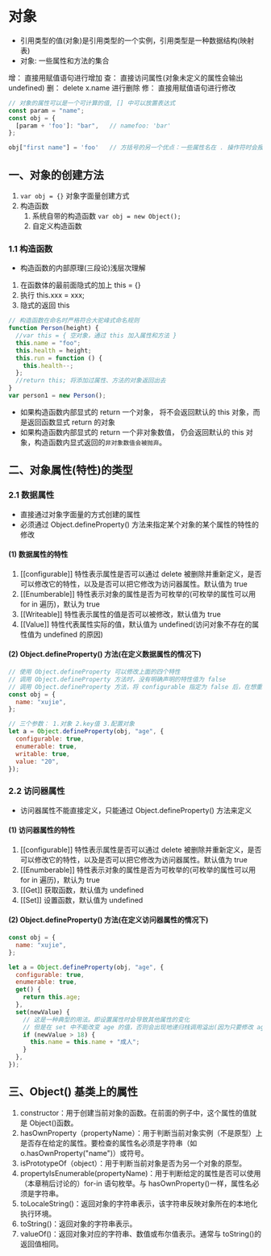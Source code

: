 # 对象

- 引用类型的值(对象)是引用类型的一个实例，引用类型是一种数据结构(映射表)
- 对象: 一些属性和方法的集合

增： 直接用赋值语句进行增加
查： 直接访问属性(对象未定义的属性会输出 undefined)
删： delete x.name 进行删除
修： 直接用赋值语句进行修改

```js
// 对象的属性可以是一个可计算的值, [] 中可以放置表达式
const param = "name";
const obj = {
  [param + 'foo']: "bar",   // namefoo: 'bar'
};

obj["first name"] = 'foo'   // 方括号的另一个优点：一些属性名在 . 操作符时会报错，[] 则不会
```

## 一、对象的创建方法

1. `var obj = {}` 对象字面量创建方式
2. 构造函数
   1. 系统自带的构造函数 `var obj = new Object();`
   2. 自定义构造函数

### 1.1 构造函数

- 构造函数的内部原理(三段论)浅层次理解

1. 在函数体的最前面隐式的加上 this = {}
2. 执行 this.xxx = xxx;
3. 隐式的返回 this

```js
// 构造函数在命名时严格符合大驼峰式命名规则
function Person(height) {
  //var this = { 空对象，通过 this 加入属性和方法 }
  this.name = "foo";
  this.health = height;
  this.run = function () {
    this.health--;
  };
  //return this; 将添加过属性、方法的对象返回出去
}
var person1 = new Person();
```

- 如果构造函数内部显式的 return 一个对象， 将不会返回默认的 this 对象，而是返回函数显式 return 的对象
- 如果构造函数内部显式的 return 一个非对象数值， 仍会返回默认的 this 对象，构造函数内显式返回的`非对象数值会被抛弃`。

## 二、对象属性(特性)的类型

### 2.1 数据属性

- 直接通过对象字面量的方式创建的属性
- 必须通过 Object.defineProperty() 方法来指定某个对象的某个属性的特性的修改

#### (1) 数据属性的特性

1. [[configurable]] 特性表示属性是否可以通过 delete 被删除并重新定义，是否可以修改它的特性，以及是否可以把它修改为访问器属性。默认值为 true
2. [[Enumberable]] 特性表示对象的属性是否为可枚举的(可枚举的属性可以用 for in 遍历)，默认为 true
3. [[Writeable]] 特性表示属性的值是否可以被修改，默认值为 true
4. [[Value]] 特性代表属性实际的值，默认值为 undefined(访问对象不存在的属性值为 undefined 的原因)

#### (2) Object.defineProperty() 方法(在定义数据属性的情况下)

```js
// 使用 Object.defineProperty 可以修改上面的四个特性
// 调用 Object.defineProperty 方法时，没有明确声明的特性值为 false
// 调用 Object.defineProperty 方法，将 configurable 指定为 false 后，在想重新改为 true 会失败
const obj = {
  name: "xujie",
};

// 三个参数： 1.对象 2.key值 3.配置对象
let a = Object.defineProperty(obj, "age", {
  configurable: true,
  enumerable: true,
  writable: true,
  value: "20",
});
```

### 2.2 访问器属性

- 访问器属性不能直接定义，只能通过 Object.defineProperty() 方法来定义

#### (1) 访问器属性的特性

1. [[configurable]] 特性表示属性是否可以通过 delete 被删除并重新定义，是否可以修改它的特性，以及是否可以把它修改为访问器属性。默认值为 true
2. [[Enumberable]] 特性表示对象的属性是否为可枚举的(可枚举的属性可以用 for in 遍历)，默认为 true
3. [[Get]] 获取函数，默认值为 undefined
4. [[Set]] 设置函数，默认值为 undefined

#### (2) Object.defineProperty() 方法(在定义访问器属性的情况下)

```js
const obj = {
  name: "xujie",
};

let a = Object.defineProperty(obj, "age", {
  configurable: true,
  enumerable: true,
  get() {
    return this.age;
  },
  set(newValue) {
    // 这是一种典型的用法。即设置属性时会导致其他属性的变化
    // 但是在 set 中不能改变 age 的值，否则会出现地递归栈调用溢出(因为只要修改 age 的值就会调用一次 set 函数)
    if (newValue > 18) {
      this.name = this.name + "成人";
    }
  },
});
```

## 三、Object() 基类上的属性

1. constructor：用于创建当前对象的函数。在前面的例子中，这个属性的值就是 Object()函数。
2. hasOwnProperty（propertyName）：用于判断当前对象实例（不是原型）上是否存在给定的属性。要检查的属性名必须是字符串（如 o.hasOwnProperty("name")）或符号。
3. isPrototypeOf（object）：用于判断当前对象是否为另一个对象的原型。
4. propertyIsEnumerable(propertyName)：用于判断给定的属性是否可以使用（本章稍后讨论的）for-in 语句枚举。与 hasOwnProperty()一样，属性名必须是字符串。
5. toLocaleString()：返回对象的字符串表示，该字符串反映对象所在的本地化执行环境。
6. toString()：返回对象的字符串表示。
7. valueOf()：返回对象对应的字符串、数值或布尔值表示。通常与 toString()的返回值相同。
